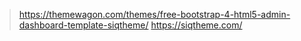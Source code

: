 > https://themewagon.com/themes/free-bootstrap-4-html5-admin-dashboard-template-siqtheme/
> https://siqtheme.com/